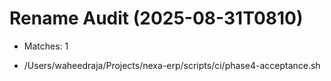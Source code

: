 # Rename Audit (2025-08-31T0810)

- Matches: 1

- /Users/waheedraja/Projects/nexa-erp/scripts/ci/phase4-acceptance.sh